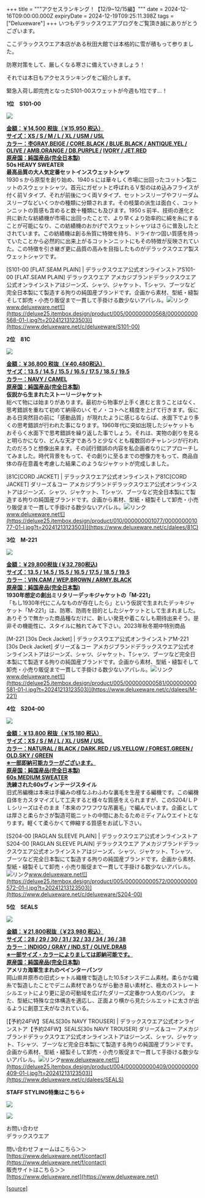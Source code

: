 +++
title = """アクセスランキング！【12/9~12/15編】"""
date = 2024-12-16T09:00:00.000Z
expiryDate = 2024-12-19T09:25:11.398Z
tags = ["Deluxeware"]
+++
いつもデラックスウエアブログをご覧頂き誠にありがとうございます。

ここデラックスウエア本店がある秋田大館では本格的に雪が積もって参りました。

防寒対策をして、厳しくなる寒さに備えていきましょう！

それでは本日もアクセスランキングをご紹介します。

緊急入荷し即完売となったS101-00スウェットが今週も1位です…！

**1位　S101-00**

![](https://stat.ameba.jp/user_images/20240222/15/deluxeware/6c/d6/j/o0800112915404621924.jpg?caw=800)

**[金額：￥14,500 税抜（￥15,950 税込）](https://www.deluxeware.net/c/deluxeware/S101-00)  
[サイズ：XS / S / M / L / XL / USM / USL](https://www.deluxeware.net/c/deluxeware/S101-00)  
[カラー：杢GRAY.BEIGE / CORE.BLACK / BLUE.BLACK / ANTIQUE.YEL / OLIVE / AMB.ORANGE / DB.PURPLE /](https://www.deluxeware.net/c/deluxeware/S101-00) [IVORY / JET.RED](https://www.deluxeware.net/c/deluxeware/S101-00)  
[原産国：純国産品(完全日本製)](https://www.deluxeware.net/c/deluxeware/S101-00)  
50s HEAVY SWEATER  
最高品質の大人気定番セットインスウェットシャツ**  
1930ｓから原型を創り始め、1940ｓには華々しく市場に出回ったコットン製ニットのスウェットシャツ。首元にガゼットと呼ばれるＶ型のはめ込みフライスが付く前Ｖタイプ、それが前後につく両Ｖタイプ、セットンスリーブやフリーダムスリーブなどいくつかの種類に分類されます。その枝葉の派生は面白く、コットンニットの質感も含めると数十種類にも及びます。1950ｓ前半、技術の進化と共に新たな紡績機が市場に出回ったことで、より早くより効率的に綿を糸にすることが可能になり、この紡績機のおかげでスウェットシャツはさらに普及したとされています。この紡績機は創る糸質に特徴を持ち、ドライかつ固い質感を持っていたことから必然的に出来上がるコットンニットにもその特徴が反映されていた。この特徴を引き継ぎ更に品質の高みを目指したものがデラックスウエア製スウェットシャツです。

[S101-00 \[FLAT.SEAM PLAIN\] | デラックスウエア公式オンラインストアS101-00 \[FLAT.SEAM PLAIN\] デラックスウエア アメカジブランドデラックスウエア公式オンラインストアはジーンズ、シャツ、ジャケット、Tシャツ、ブーツなど完全日本製にて製造する拘りの純国産ブランドです。企画から素材、型紙・縫製そして卸売・小売り販促まで一貫して手掛ける数少ないアパレル。![リンク](https://c.stat100.ameba.jp/ameblo/symbols/v3.20.0/svg/gray/editor_link.svg)www.deluxeware.net![](https://deluxe25.itembox.design/product/005/000000000568/000000000568-01-l.jpg?t=20241213123503)](https://www.deluxeware.net/c/deluxeware/S101-00)

**2位　81C**

[![](https://stat.ameba.jp/user_images/20241213/16/deluxeware/da/03/j/o0800100015521020565.jpg)](https://stat.ameba.jp/user_images/20241213/16/deluxeware/da/03/j/o0800100015521020565.jpg)

**[金額：￥36,800 税抜（￥40,480税込）](https://www.deluxeware.net/c/dalees/81C)  
[サイズ：13.5 / 14.5 / 15.5 / 16.5 / 17.5 / 18.5 / 19.5](https://www.deluxeware.net/c/dalees/81C)  
[カラー：NAVY / CAMEL](https://www.deluxeware.net/c/dalees/81C)  
[原産国：純国産品(完全日本製)](https://www.deluxeware.net/c/dalees/81C)  
仮説から生まれたストーリージャケット**  
総べて物には始まりがあります。最初から物事が上手く進むと言うことはなく、思考錯誤を重ねて初めて納得のいくモノ・コトへと精度を上げて行きます。仮にある日突然目の前に「感動品質」が現れたように感じるならば、水面下でより多くの思考錯誤が行われた事になります。1960年代に突如出現したジャケットもおそらく水面下で思考錯誤を繰り返した事でしょう。それは、実物の創りを見ると明らかになり、どんな天才であろうと少なくとも複数回のチャレンジが行われたのだろうと想像出来ます。その試行錯誤の内容を私企画者なりにアプローチしてみました。時代背景をもって、その創りに至るまでの想像力をもって、商品自体の存在意義を考慮した結果このようなジャケットが完成しました。

[81C\[CORD JACKET\] | デラックスウエア公式オンラインストア81C\[CORD JACKET\] ダリーズ＆コー アメカジブランドデラックスウエア公式オンラインストアはジーンズ、シャツ、ジャケット、Tシャツ、ブーツなど完全日本製にて製造する拘りの純国産ブランドです。企画から素材、型紙・縫製そして卸売・小売り販促まで一貫して手掛ける数少ないアパレル。![リンク](https://c.stat100.ameba.jp/ameblo/symbols/v3.20.0/svg/gray/editor_link.svg)www.deluxeware.net![](https://deluxe25.itembox.design/product/010/000000001077/000000001077-01-l.jpg?t=20241213123503)](https://www.deluxeware.net/c/dalees/81C)

**3位　M-221**

![](https://deluxe25.itembox.design/product/005/000000000581/000000000581-14-l.jpg?t=20241213123503)

**[金額：￥29,800税抜 (￥32,780税込)](https://www.deluxeware.net/c/dalees/M-221)  
[サイズ：13.5 / 14.5 / 15.5 / 16.5 / 17.5 / 18.5 / 19.5](https://www.deluxeware.net/c/dalees/M-221)  
[カラー：VIN.CAM / WEP.BROWN / ARMY.BLACK](https://www.deluxeware.net/c/dalees/M-221)  
[原産国：純国産品(完全日本製)](https://www.deluxeware.net/c/dalees/M-221)  
1930年想定の創出ミリタリーデッキジャケットの「M-221」**  
「もし1930年代にこんなものが存在したら」という仮説で生まれたデッキジャケット「M-221」は、防寒、防雨を目的としたジャケットとして生まれました。ありそうで無かった商品種なだけに、新しい発見や着こなしも期待出来そう。是非その機能性に、スタイルに触れてみて下さい。2023年秋冬期中特別商品

[M-221 \[30s Deck Jacket\] | デラックスウエア公式オンラインストアM-221 \[30s Deck Jacket\] ダリーズ＆コー アメカジブランドデラックスウエア公式オンラインストアはジーンズ、シャツ、ジャケット、Tシャツ、ブーツなど完全日本製にて製造する拘りの純国産ブランドです。企画から素材、型紙・縫製そして卸売・小売り販促まで一貫して手掛ける数少ないアパレル。![リンク](https://c.stat100.ameba.jp/ameblo/symbols/v3.20.0/svg/gray/editor_link.svg)www.deluxeware.net![](https://deluxe25.itembox.design/product/005/000000000581/000000000581-01-l.jpg?t=20241213123503)](https://www.deluxeware.net/c/dalees/M-221)

**4位　S204-00**

![](https://deluxe25.itembox.design/product/005/000000000572/000000000572-01-l.jpg?t=20241213123503)

**[金額：￥13,800 税抜（￥15,180 税込）](https://www.deluxeware.net/c/deluxeware/S204-00)  
[サイズ：XS / S / M / L / XL / USM / USL](https://www.deluxeware.net/c/deluxeware/S204-00)  
[カラー：NATURAL / BLACK / DARK.RED / US.YELLOW / FOREST.GREEN / OLD.SKY / GREEN](https://www.deluxeware.net/c/deluxeware/S204-00)  
[※一部即納可能カラーがございます。](https://www.deluxeware.net/c/deluxeware/S204-00)  
[原産国：純国産品(完全日本製)](https://www.deluxeware.net/c/deluxeware/S204-00)  
[60s MEDIUM SWEATER](https://www.deluxeware.net/c/deluxeware/S204-00)  
洗練された60sヴィンテージスタイル**  
旧式吊編機は本来は手編みの様なふわふわな裏毛を生産する編機です。この編機自体をカスタマイズして工夫すると様々な質感をえられますが、このS204/ＬＰＬシリーズはそのまま「本来のフワフワな吊裏毛」で編んでいます。企画としては厚さと柔らかさが製造可能ニットの中間にあたるためミディアムウエイトとなります。軽くて柔らかくて伸縮する質感をお試し下さい。

[S204-00 \[RAGLAN SLEEVE PLAIN\] | デラックスウエア公式オンラインストアS204-00 \[RAGLAN SLEEVE PLAIN\] デラックスウエア アメカジブランドデラックスウエア公式オンラインストアはジーンズ、シャツ、ジャケット、Tシャツ、ブーツなど完全日本製にて製造する拘りの純国産ブランドです。企画から素材、型紙・縫製そして卸売・小売り販促まで一貫して手掛ける数少ないアパレル。![リンク](https://c.stat100.ameba.jp/ameblo/symbols/v3.20.0/svg/gray/editor_link.svg)www.deluxeware.net![](https://deluxe25.itembox.design/product/005/000000000572/000000000572-01-l.jpg?t=20241213123503)](https://www.deluxeware.net/c/deluxeware/S204-00)

**5位　SEALS**

[![](https://stat.ameba.jp/user_images/20241210/17/deluxeware/56/bb/j/o0800080015519993541.jpg)](https://stat.ameba.jp/user_images/20241210/17/deluxeware/56/bb/j/o0800080015519993541.jpg)

**[金額：￥21,800税抜（￥23,980 税込）](https://www.deluxeware.net/c/dalees/SEALS)  
[サイズ：28 / 29 / 30 / 31 / 32 / 33 / 34 / 36 / 38](https://www.deluxeware.net/c/dalees/SEALS)  
[カラー：INDIGO / GRAY / IND.ST / OLIVE.DRAB](https://www.deluxeware.net/c/dalees/SEALS)  
[※一部サイズ・カラーによりましては即納可能です。](https://www.deluxeware.net/c/dalees/SEALS)  
[原産国：純国産品(完全日本製)](https://www.deluxeware.net/c/dalees/SEALS)  
アメリカ海軍生まれのペインターパンツ**  
岡山県井原市の旧式シャトル織機で製造した10.5オンスデニム素材。柔らかな織糸で製造したことでデニム素材でありながら動き易い素材と、極太のストレートシルエットにより更に足の可動域を広げたダリーズ定番かつ人気のパンツ。 また、型紙に特殊な立体構造を適応し、正面より横から見たシルエットに太さが出るように創意工夫がなされている。

[【予約24FW】SEALS\[30s NAVY TROUSER\] | デラックスウエア公式オンラインストア【予約24FW】SEALS\[30s NAVY TROUSER\] ダリーズ＆コー アメカジブランドデラックスウエア公式オンラインストアはジーンズ、シャツ、ジャケット、Tシャツ、ブーツなど完全日本製にて製造する拘りの純国産ブランドです。企画から素材、型紙・縫製そして卸売・小売り販促まで一貫して手掛ける数少ないアパレル。![リンク](https://c.stat100.ameba.jp/ameblo/symbols/v3.20.0/svg/gray/editor_link.svg)www.deluxeware.net![](https://deluxe25.itembox.design/product/004/000000000409/000000000409-01-l.jpg?t=20241213123503)](https://www.deluxeware.net/c/dalees/SEALS)

**STAFF STYLING特集はこちら↓**

[![](https://stat.ameba.jp/user_images/20241205/11/deluxeware/42/a2/j/o1200050015517935293.jpg?caw=800)](https://www.deluxeware.net/f/styling)

[![](https://stat.ameba.jp/user_images/20240315/15/deluxeware/04/7f/j/o0800026015413271803.jpg?caw=800)](https://www.instagram.com/deluxeware/?hl=ja)

お問い合わせ  
デラックスウエア

問い合わせフォームはこちら＞＞  
[https://www.deluxeware.net/f/contact](https://www.deluxeware.net/f/contact)  
販売サイトはこちら＞＞  
[https://www.deluxeware.net](https://www.deluxeware.net/)

[[source]](https://ameblo.jp/deluxeware/entry-12878877360.html)
